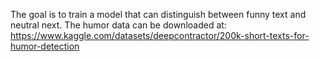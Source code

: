 The goal is to train a model that can distinguish between funny text and neutral next. The humor data can be downloaded at:
https://www.kaggle.com/datasets/deepcontractor/200k-short-texts-for-humor-detection
